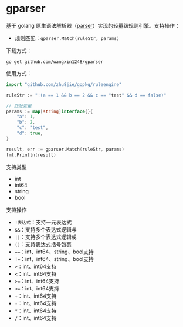 # gparser

基于 golang 原生语法解析器（[parser](https://pkg.go.dev/go/parser)）实现的轻量级规则引擎。支持操作：

- 规则匹配：`gparser.Match(ruleStr, params)`

下载方式：

```shell
go get github.com/wangxin1248/gparser
```

使用方式：

```go
import "github.com/zhu8jie/gopkg/ruleengine"

ruleStr := "!(a == 1 && b == 2 && c == "test" && d == false)"

// 匹配变量
params := map[string]interface{}{
    "a": 1,
    "b": 2,
    "c": "test",
    "d": true,
}

result, err := gparser.Match(ruleStr, params)
fmt.Println(result)
```

支持类型

- int
- int64
- string
- bool

支持操作

- `!表达式`：支持一元表达式
- `&&`：支持多个表达式逻辑与
- `||`：支持多个表达式逻辑或
- `()`：支持表达式括号包裹
- `==`：int、int64、string、bool支持
- `!=`：int、int64、string、bool支持
- `>`：int、int64支持
- `<`：int、int64支持
- `>=`：int、int64支持
- `<=`：int、int64支持
- `+`：int、int64支持
- `-`：int、int64支持
- `*`：int、int64支持
- `/`：int、int64支持
